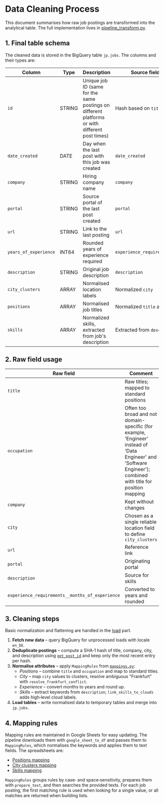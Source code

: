 # Data Cleaning Process

This document summarises how raw job postings are transformed into the analytical table. The full implementation lives in [pipeline_transform.py](./pipeline_transform.py).

## 1. Final table schema
The cleaned data is stored in the BigQuery table `jp.jobs`. The columns and their types are:

| Column | Type | Description | Source field(s) from API responce |
|-------|------|-------------|------------------------------------------|
| `id` | STRING | Unique job ID (same for the same postings on different platforms or with different post times) | Hash based on `title`, `company`, `description` |
| `date_created` | DATE | Day when the last post with this job was created | `date_created` |
| `company` | STRING | Hiring company name | `company` |
| `portal` | STRING | Source portal of the last post created | `portal` |
| `url` | STRING | Link to the last posting | `url` |
| `years_of_experience` | INT64 | Rounded years of experience required | `experience_requirements__months_of_experience` |
| `description` | STRING | Original job description | `description` |
| `city_clusters` | ARRAY<STRING> | Normalised location labels | Normalized `city` |
| `positions` | ARRAY<STRING> | Normalised job titles | Normalized `title` and `occupation` |
| `skills` | ARRAY<STRING> | Normalized skills, extracted from job's description | Extracted from `description` |

## 2. Raw field usage

| Raw field | Comment |
|-----------|-------------------------------------------|
| `title` | Raw titles; mapped to standard positions |
| `occupation` | Often too broad and not domain-specific (for example, 'Engineer' instead of 'Data Engineer' and 'Software Engineer'); combined with title for position mapping |
| `company` | Kept without changes |
| `city` | Chosen as a single reliable location field to define `city_clusters` |
| `url` | Reference link |
| `portal` | Originating portal |
| `description` | Source for skills |
| `experience_requirements__months_of_experience` | Converted to years and rounded |

## 3. Cleaning steps
Basic normalization and flattening are handled in the [load](./LOAD.md) part.
1. **Fetch new data** – query BigQuery for unprocessed loads with locale `en_DE`.
2. **Deduplicate postings** – compute a SHA‑1 hash of title, company, city, and description using [`get_post_id`](./functions.py) and keep only the most recent entry per hash.
3. **Normalise attributes** – apply `MappingRules` from [`mappings.py`](./mappings.py):
   - *Positions* – combine `title` and `occupation` and map to standard titles.
   - *City* – map `city` values to clusters, resolve ambiguous "Frankfurt" with `resolve_frankfurt_conflict`.
   - *Experience* – convert months to years and round up.
   - *Skills* – extract keywords from `description`; `link_skills_to_clouds` adds high‑level cloud labels.
4. **Load tables** – write normalised data to temporary tables and merge into `jp.jobs`.

## 4. Mapping rules
Mapping rules are maintained in Google Sheets for easy updating. The pipeline downloads them with `google_sheet_to_df` and passes them to `MappingRules`, which normalises the keywords and applies them to text fields. The spreadsheets are:

- [Positions mapping](https://docs.google.com/spreadsheets/d/1clAiWIVMD5bCJRHJr9-p2vw9h99W5sByAtqThIGREpo/edit?gid=1908800533#gid=1908800533)
- [City clusters mapping](https://docs.google.com/spreadsheets/d/1clAiWIVMD5bCJRHJr9-p2vw9h99W5sByAtqThIGREpo/edit?gid=217199346#gid=217199346)
- [Skills mapping](https://docs.google.com/spreadsheets/d/1clAiWIVMD5bCJRHJr9-p2vw9h99W5sByAtqThIGREpo/edit?gid=2082815936#gid=2082815936)

`MappingRules` groups rules by case‑ and space‑sensitivity, prepares them with `prepare_text`, and then searches the provided texts. For each job posting, the first matching rule is used when looking for a single value, or all matches are returned when building lists.
